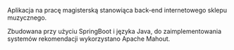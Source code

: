 Aplikacja na pracę magisterską stanowiąca back-end internetowego sklepu muzycznego. 

Zbudowana przy użyciu SpringBoot i języka Java, do zaimplementowania systemów rekomendacji wykorzystano Apache Mahout.
